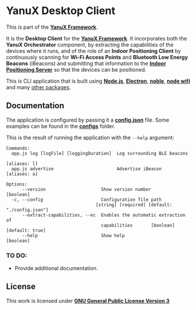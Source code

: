 # YanuX Desktop Client
This is part of the [__YanuX Framework__](https://yanux-framework.github.io/). 

It is the __Desktop Client__ for the [__YanuX Framework__](https://yanux-framework.github.io/). It incorporates both the __YanuX Orchestrator__ component, by extracting the capabilities of the devices where it runs, and of the role of an __Indoor Positioning Client__ by continuously scanning for __Wi-Fi Access Points__ and __Bluetooth Low Energy Beacons__ (iBeacons) and submitting that information to the [__Indoor Positioning Server__](https://github.com/YanuX-Framework/YanuX-IPSServer) so that the devices can be positioned.

This is CLI application that is built using [__Node.js__](https://nodejs.org/), [__Electron__](https://www.electronjs.org/), [__noble__](https://github.com/abandonware/noble), [__node wifi__](https://github.com/friedrith/node-wifi) and many [other packages](package.json).

## Documentation
The application is configured by passing it a [__config.json__](config.json) file. Some examples can be found in the [__configs__](configs) folder.

This is the result of running the application with the `--help` argument:
```
Commands:
  app.js log [logFile] [loggingDuration]  Log surrounding BLE beacons
                                                                    [aliases: l]
  app.js advertise                        Advertise iBeacon         [aliases: a]

Options:
      --version                     Show version number                [boolean]
  -c, --config                      Configuration file path
                                  [string] [required] [default: "./config.json"]
      --extract-capabilities, --ec  Enables the automatic extraction of
                                    capabilities       [boolean] [default: true]
      --help                        Show help                          [boolean]

```
### TO DO:
- Provide additional documentation.

## License
This work is licensed under [__GNU General Public License Version 3__](LICENSE)